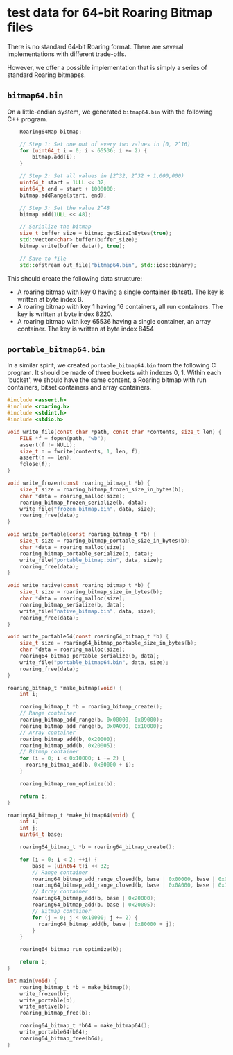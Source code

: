 # test data for 64-bit Roaring Bitmap files

There is no standard 64-bit Roaring format. There are 
several implementations with different trade-offs.

However, we offer a possible implementation that is simply a 
series of standard Roaring bitmapss.

## `bitmap64.bin`

On a little-endian system, we generated `bitmap64.bin` with the following
C++ program. 
```Cpp
    Roaring64Map bitmap;

    // Step 1: Set one out of every two values in [0, 2^16)
    for (uint64_t i = 0; i < 65536; i += 2) {
        bitmap.add(i);
    }

    // Step 2: Set all values in [2^32, 2^32 + 1,000,000)
    uint64_t start = 1ULL << 32;
    uint64_t end = start + 1000000;
    bitmap.addRange(start, end);

    // Step 3: Set the value 2^48
    bitmap.add(1ULL << 48);

    // Serialize the bitmap
    size_t buffer_size = bitmap.getSizeInBytes(true);
    std::vector<char> buffer(buffer_size);
    bitmap.write(buffer.data(), true);

    // Save to file
    std::ofstream out_file("bitmap64.bin", std::ios::binary);
```

This should create the following data structure:

- A roaring bitmap with key 0 having a single container (bitset). The key is written at byte index 8.
- A roaring bitmap with key 1 having 16 containers, all run containers.  The key is written at byte index 8220.
- A roaring bitmap with key 65536 having a single container, an array container. The key is written at byte index 8454

## `portable_bitmap64.bin`

In a similar spirit, we created `portable_bitmap64.bin` from the following C program.
It should be made of three buckets with indexes 0, 1. Within each 'bucket', we should
have the same content, a Roaring bitmap with run containers, bitset containers and array containers.

```c
#include <assert.h>
#include <roaring.h>
#include <stdint.h>
#include <stdio.h>

void write_file(const char *path, const char *contents, size_t len) {
    FILE *f = fopen(path, "wb");
    assert(f != NULL);
    size_t n = fwrite(contents, 1, len, f);
    assert(n == len);
    fclose(f);
}

void write_frozen(const roaring_bitmap_t *b) {
    size_t size = roaring_bitmap_frozen_size_in_bytes(b);
    char *data = roaring_malloc(size);
    roaring_bitmap_frozen_serialize(b, data);
    write_file("frozen_bitmap.bin", data, size);
    roaring_free(data);
}

void write_portable(const roaring_bitmap_t *b) {
    size_t size = roaring_bitmap_portable_size_in_bytes(b);
    char *data = roaring_malloc(size);
    roaring_bitmap_portable_serialize(b, data);
    write_file("portable_bitmap.bin", data, size);
    roaring_free(data);
}

void write_native(const roaring_bitmap_t *b) {
    size_t size = roaring_bitmap_size_in_bytes(b);
    char *data = roaring_malloc(size);
    roaring_bitmap_serialize(b, data);
    write_file("native_bitmap.bin", data, size);
    roaring_free(data);
}

void write_portable64(const roaring64_bitmap_t *b) {
    size_t size = roaring64_bitmap_portable_size_in_bytes(b);
    char *data = roaring_malloc(size);
    roaring64_bitmap_portable_serialize(b, data);
    write_file("portable_bitmap64.bin", data, size);
    roaring_free(data);
}

roaring_bitmap_t *make_bitmap(void) {
    int i;

    roaring_bitmap_t *b = roaring_bitmap_create();
    // Range container
    roaring_bitmap_add_range(b, 0x00000, 0x09000);
    roaring_bitmap_add_range(b, 0x0A000, 0x10000);
    // Array container
    roaring_bitmap_add(b, 0x20000);
    roaring_bitmap_add(b, 0x20005);
    // Bitmap container
    for (i = 0; i < 0x10000; i += 2) {
      roaring_bitmap_add(b, 0x80000 + i);
    }

    roaring_bitmap_run_optimize(b);

    return b;
}

roaring64_bitmap_t *make_bitmap64(void) {
    int i;
    int j;
    uint64_t base;

    roaring64_bitmap_t *b = roaring64_bitmap_create();

    for (i = 0; i < 2; ++i) {
        base = (uint64_t)i << 32;
        // Range container
        roaring64_bitmap_add_range_closed(b, base | 0x00000, base | 0x09000);
        roaring64_bitmap_add_range_closed(b, base | 0x0A000, base | 0x10000);
        // Array container
        roaring64_bitmap_add(b, base | 0x20000);
        roaring64_bitmap_add(b, base | 0x20005);
        // Bitmap container
        for (j = 0; j < 0x10000; j += 2) {
          roaring64_bitmap_add(b, base | 0x80000 + j);
        }
    }

    roaring64_bitmap_run_optimize(b);

    return b;
}

int main(void) {
    roaring_bitmap_t *b = make_bitmap();
    write_frozen(b);
    write_portable(b);
    write_native(b);
    roaring_bitmap_free(b);

    roaring64_bitmap_t *b64 = make_bitmap64();
    write_portable64(b64);
    roaring64_bitmap_free(b64);
}
```